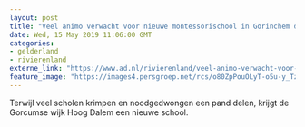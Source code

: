 ```yaml
---
layout: post
title: "Veel animo verwacht voor nieuwe montessorischool in Gorinchem die opent in 2021"
date: Wed, 15 May 2019 11:06:00 GMT
categories: 
- gelderland 
- rivierenland 
externe_link: "https://www.ad.nl/rivierenland/veel-animo-verwacht-voor-nieuwe-montessorischool-in-gorinchem-die-opent-in-2021~add951cf/"
feature_image: "https://images4.persgroep.net/rcs/o80ZpPouOLyT-o5u-y_Tz15HcpU/diocontent/148351964/_fitwidth/400/?appId=21791a8992982cd8da851550a453bd7f&quality=0.7"
---
```


Terwijl veel scholen krimpen en noodgedwongen een pand delen, krijgt de Gorcumse wijk Hoog Dalem een nieuwe school.
